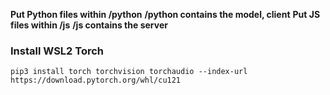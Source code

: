 **Put Python files within /python**
**/python contains the model, client**
**Put JS files within /js**
**/js contains the server**


### Install WSL2 Torch
`pip3 install torch torchvision torchaudio --index-url https://download.pytorch.org/whl/cu121`
